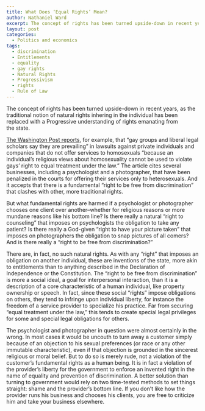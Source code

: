 ```yaml
---
title: What Does ‘Equal Rights’ Mean?
author: Nathaniel Ward
excerpt: The concept of rights has been turned upside-down in recent years, as the traditional notion of natural rights inhering in the individual has been replaced with a Progressive understanding of rights emanating from the state.
layout: post
categories:
  - Politics and economics
tags:
  - discrimination
  - Entitlements
  - equality
  - gay rights
  - Natural Rights
  - Progressivism
  - rights
  - Rule of Law
---
```

The concept of rights has been turned upside-down in recent years, as the traditional notion of natural rights inhering in the individual has been replaced with a Progressive understanding of rights emanating from the state.

[The Washington Post reports][1], for example, that “gay groups and liberal legal scholars say they are prevailing” in lawsuits against private individuals and companies that do not offer services to homosexuals “because an individual’s religious views about homosexuality cannot be used to violate gays’ right to equal treatment under the law.” The article cites several businesses, including a psychologist and a photographer, that have been penalized in the courts for offering their services only to heterosexuals. And it accepts that there is a fundamental “right to be free from discrimination” that clashes with other, more traditional rights.

But what fundamental rights are harmed if a psychologist or photographer chooses one client over another–whether for religious reasons or more mundane reasons like his bottom line? Is there really a natural “right to counseling” that imposes on psychologists the obligation to take any patient? Is there really a God-given “right to have your picture taken” that imposes on photographers the obligation to snap pictures of all comers? And is there really a “right to be free from discrimination?”

There are, in fact, no such natural rights. As with any “right” that imposes an obligation on another individual, these are inventions of the state, more akin to entitlements than to anything described in the Declaration of Independence or the Constitution. The “right to be free from discrimination” is more a social ideal, a goal for interpersonal interaction, than it is a description of a core characteristic of a human individual, like property ownership or speech. In fact, since these social “rights” impose obligations on others, they tend to infringe upon individual liberty, for instance the freedom of a service provider to specialize his practice. Far from securing “equal treatment under the law,” this tends to create special legal privileges for some and special legal obligations for others.

The psychologist and photographer in question were almost certainly in the wrong. In most cases it would be uncouth to turn away a customer simply because of an objection to his sexual preferences (or race or any other immutable characteristic), even if that objection is grounded in the sincerest religious or moral belief. But to do so is merely rude, not a violation of the customer’s fundamental rights as a human being. It is in fact a violation of the provider’s liberty for the government to enforce an invented right in the name of equality and prevention of discrimination. A better solution than turning to government would rely on two time-tested methods to set things straight: shame and the provider’s bottom line. If you don’t like how the provider runs his business and chooses his clients, you are free to criticize him and take your business elsewhere.

 [1]: http://www.washingtonpost.com/wp-dyn/content/article/2009/04/09/AR2009040904063.html